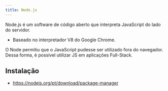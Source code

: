 ```yaml
---
title: Node.js
---
```


Node.js é um software de código aberto que interpreta JavaScript do lado do servidor.

- Baseado no interpretador V8 do Google Chrome.

O Node permitiu que o JavaScript pudesse ser utilizado fora do navegador. Dessa forma, é possível utilizar JS em aplicações Full-Stack.

## Instalação

- <https://nodejs.org/pt/download/package-manager>
